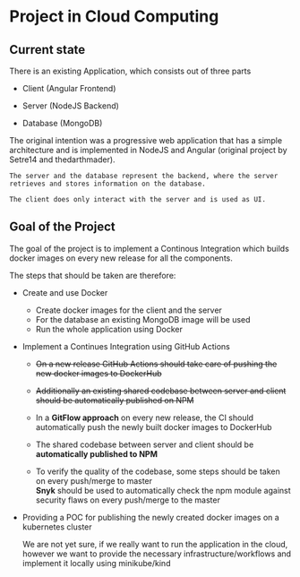# Project in Cloud Computing

## Current state
There is an existing Application, which consists out of three parts 

- Client (Angular Frontend)
	
- Server (NodeJS Backend)

- Database (MongoDB)

The original intention was a progressive web application that has a simple architecture and is implemented in NodeJS and Angular (original project by Setre14 and thedarthmader).

	The server and the database represent the backend, where the server retrieves and stores information on the database. 

	The client does only interact with the server and is used as UI.

## Goal of the Project

The goal of the project is to implement a Continous Integration which builds docker images on every new release for all the components. 

The steps that should be taken are therefore:

- Create and use Docker
	
	- Create docker images for the client and the server
	- For the database an existing MongoDB image will be used
	- Run the whole application using Docker

- Implement a Continues Integration using GitHub Actions

	- ~~On a new release GitHub Actions should take care of pushing the new docker images to DockerHub~~
	- ~~Additionally an existing shared codebase between server and client should be automatically published on NPM~~
		
	- In a **GitFlow approach** on every new release, the CI should automatically push the newly built docker images to DockerHub
	- The shared codebase between server and client should be **automatically published to NPM** 
	- To verify the quality of the codebase, some steps should be taken on every push/merge to master <br>
	**Snyk** should be used to automatically check the npm module against security flaws on every push/merge to the master
	
- Providing a POC for publishing the newly created docker images on a kubernetes cluster

	We are not yet sure, if we really want to run the application in the cloud, however we want to provide the necessary infrastructure/workflows and implement it locally using minikube/kind
